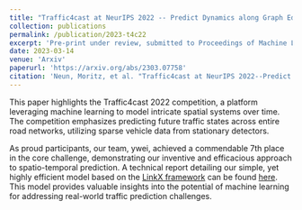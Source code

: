```yaml
---
title: "Traffic4cast at NeurIPS 2022 -- Predict Dynamics along Graph Edges from Sparse Node Data: Whole City Traffic and ETA from Stationary Vehicle Detectors"
collection: publications
permalink: /publication/2023-t4c22
excerpt: 'Pre-print under review, submitted to Proceedings of Machine Learning Research'
date: 2023-03-14
venue: 'Arxiv'
paperurl: 'https://arxiv.org/abs/2303.07758'
citation: 'Neun, Moritz, et al. "Traffic4cast at NeurIPS 2022--Predict Dynamics along Graph Edges from Sparse Node Data: Whole City Traffic and ETA from Stationary Vehicle Detectors." arXiv preprint arXiv:2303.07758 (2023).'
---
```


This paper highlights the Traffic4cast 2022 competition, a platform leveraging machine learning to model intricate spatial systems over time. The competition emphasizes predicting future traffic states across entire road networks, utilizing sparse vehicle data from stationary detectors.

As proud participants, our team, ywei, achieved a commendable 7th place in the core challenge, demonstrating our inventive and efficacious approach to spatio-temporal prediction. A technical report detailing our simple, yet highly efficient model based on the [LinkX framework](https://arxiv.org/abs/2110.14446) can be found [here](https://github.com/Ye-We1/Traffic4cast2022/blob/master/paper.pdf). This model provides valuable insights into the potential of machine learning for addressing real-world traffic prediction challenges.